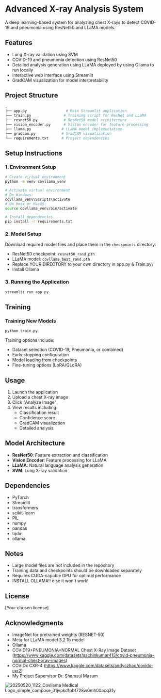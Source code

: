 # Advanced X-ray Analysis System

A deep learning-based system for analyzing chest X-rays to detect COVID-19 and pneumonia using ResNet50 and LLaMA models.

## Features
- Lung X-ray validation using SVM
- COVID-19 and pneumonia detection using ResNet50
- Detailed analysis generation using LLaMA deployed by using Ollama to run locally
- Interactive web interface using Streamlit
- GradCAM visualization for model interpretability

## Project Structure
```python
.
├── app.py                  # Main Streamlit application
├── train.py               # Training script for ResNet and LLaMA
├── resnet50.py            # ResNet50 model architecture
├── vision_encoder.py      # Vision encoder for feature processing
├── llama.py              # LLaMA model implementation
├── gradcam.py            # GradCAM visualization
└── requirements.txt      # Project dependencies
```

## Setup Instructions

### 1. Environment Setup
```bash
# Create virtual environment
python -m venv covllama_venv

# Activate virtual environment
# On Windows:
covllama_venv\Scripts\activate
# On Unix or MacOS:
source covllama_venv/bin/activate

# Install dependencies
pip install -r requirements.txt

```

### 2. Model Setup
Download required model files and place them in the `checkpoints` directory:
- ResNet50 checkpoint: `resnet50_rand.pth`
- LLaMA model: `covllama_best_rand.pth`
- Replace YOUR DIRECTORY to your own directory in app.py & Train.py\
- Install Ollama 

### 3. Running the Application
```bash
streamlit run app.py
```

## Training

### Training New Models
```bash
python train.py
```
Training options include:
- Dataset selection (COVID-19, Pneumonia, or combined)
- Early stopping configuration
- Model loading from checkpoints
- Fine-tuning options (LoRA/QLoRA)

## Usage
1. Launch the application
2. Upload a chest X-ray image
3. Click "Analyze Image"
4. View results including:
   - Classification result
   - Confidence score
   - GradCAM visualization
   - Detailed analysis

## Model Architecture
- **ResNet50**: Feature extraction and classification
- **Vision Encoder**: Feature processing for LLaMA
- **LLaMA**: Natural language analysis generation
- **SVM**: Lung X-ray validation

## Dependencies
- PyTorch
- Streamlit
- transformers
- scikit-learn
- PIL
- numpy
- pandas
- tqdm
- ollama

## Notes
- Large model files are not included in the repository
- Training data and checkpoints should be downloaded separately
- Requires CUDA-capable GPU for optimal performance
- INSTALL OLLAMA!! else it won't work!

## License
[Your chosen license]

## Acknowledgments
- ImageNet for pretrained weights (RESNET-50)
- Meta for LLaMA model 3.2 1b model
- Ollama
- COVID19+PNEUMONIA+NORMAL Chest X-Ray Image Dataset (https://www.kaggle.com/datasets/sachinkumar413/covid-pneumonia-normal-chest-xray-images)
- COVIDx CXR-4 (https://www.kaggle.com/datasets/andyczhao/covidx-cxr2)
- My Project Supervisor Dr. Shamsul Masum

![20250520_1122_Covllama Medical Logo_simple_compose_01jvpkd1pbf728w6mh00acq31y](https://github.com/user-attachments/assets/dac4f037-0950-4cd1-ae3c-1be47ef9d2c6)
